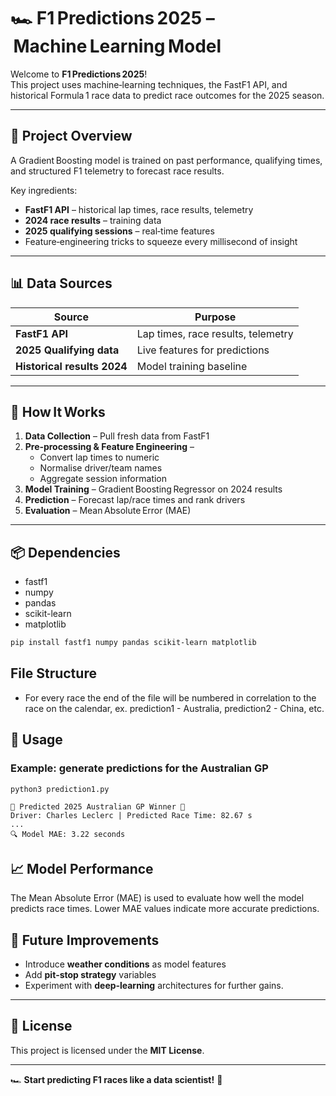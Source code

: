 # 🏎️ F1 Predictions 2025 – Machine Learning Model

Welcome to **F1 Predictions 2025**!  
This project uses machine‑learning techniques, the FastF1 API, and historical Formula 1 race data to predict race outcomes for the 2025 season.

---

## 🚀 Project Overview
A Gradient Boosting model is trained on past performance, qualifying times, and structured F1 telemetry to forecast race results.

Key ingredients:

- **FastF1 API** – historical lap times, race results, telemetry  
- **2024 race results** – training data  
- **2025 qualifying sessions** – real‑time features  
- Feature‑engineering tricks to squeeze every millisecond of insight

---

## 📊 Data Sources
| Source | Purpose |
|--------|---------|
| **FastF1 API**            | Lap times, race results, telemetry |
| **2025 Qualifying data**  | Live features for predictions |
| **Historical results 2024** | Model training baseline |

---

## 🏁 How It Works
1. **Data Collection** – Pull fresh data from FastF1  
2. **Pre‑processing & Feature Engineering** –  
   - Convert lap times to numeric  
   - Normalise driver/team names  
   - Aggregate session information  
3. **Model Training** – Gradient Boosting Regressor on 2024 results  
4. **Prediction** – Forecast lap/race times and rank drivers  
5. **Evaluation** – Mean Absolute Error (MAE)

---

## 📦 Dependencies
- fastf1
- numpy
- pandas
- scikit-learn
- matplotlib

```bash
pip install fastf1 numpy pandas scikit-learn matplotlib
```

## File Structure
- For every race the end of the file will be numbered in correlation to the race on the calendar, ex. prediction1 - Australia, prediction2 - China, etc.

## 🔧 Usage

### Example: generate predictions for the Australian GP
```bash
python3 prediction1.py
```

```text
🏁 Predicted 2025 Australian GP Winner 🏁
Driver: Charles Leclerc | Predicted Race Time: 82.67 s
...
🔍 Model MAE: 3.22 seconds
```

## 📈 Model Performance
The Mean Absolute Error (MAE) is used to evaluate how well the model predicts race times. Lower MAE values indicate more accurate predictions.

## 📌 Future Improvements
- Introduce **weather conditions** as model features  
- Add **pit‑stop strategy** variables  
- Experiment with **deep‑learning** architectures for further gains.

---

## 📜 License
This project is licensed under the **MIT License**.

---

🏎️ **Start predicting F1 races like a data scientist!** 🚀

